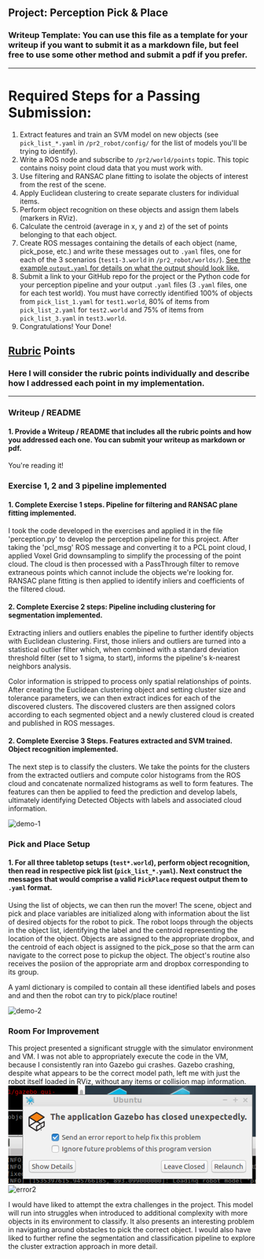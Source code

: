 ## Project: Perception Pick & Place
### Writeup Template: You can use this file as a template for your writeup if you want to submit it as a markdown file, but feel free to use some other method and submit a pdf if you prefer.

---

# Required Steps for a Passing Submission:
1. Extract features and train an SVM model on new objects (see `pick_list_*.yaml` in `/pr2_robot/config/` for the list of models you'll be trying to identify).
2. Write a ROS node and subscribe to `/pr2/world/points` topic. This topic contains noisy point cloud data that you must work with.
3. Use filtering and RANSAC plane fitting to isolate the objects of interest from the rest of the scene.
4. Apply Euclidean clustering to create separate clusters for individual items.
5. Perform object recognition on these objects and assign them labels (markers in RViz).
6. Calculate the centroid (average in x, y and z) of the set of points belonging to that each object.
7. Create ROS messages containing the details of each object (name, pick_pose, etc.) and write these messages out to `.yaml` files, one for each of the 3 scenarios (`test1-3.world` in `/pr2_robot/worlds/`).  [See the example `output.yaml` for details on what the output should look like.](https://github.com/udacity/RoboND-Perception-Project/blob/master/pr2_robot/config/output.yaml)
8. Submit a link to your GitHub repo for the project or the Python code for your perception pipeline and your output `.yaml` files (3 `.yaml` files, one for each test world).  You must have correctly identified 100% of objects from `pick_list_1.yaml` for `test1.world`, 80% of items from `pick_list_2.yaml` for `test2.world` and 75% of items from `pick_list_3.yaml` in `test3.world`.
9. Congratulations!  Your Done!

## [Rubric](https://review.udacity.com/#!/rubrics/1067/view) Points
### Here I will consider the rubric points individually and describe how I addressed each point in my implementation.

---
### Writeup / README

#### 1. Provide a Writeup / README that includes all the rubric points and how you addressed each one.  You can submit your writeup as markdown or pdf.

You're reading it!

### Exercise 1, 2 and 3 pipeline implemented
#### 1. Complete Exercise 1 steps. Pipeline for filtering and RANSAC plane fitting implemented.

I took the code developed in the exercises and applied it in the file 'perception.py' to develop the perception pipeline for this project. After taking the 'pcl_msg' ROS message and converting it to a PCL point cloud, I applied Voxel Grid downsampling to simplify the processing of the point cloud. The cloud is then processed with a PassThrough filter to remove extraneous points which cannot include the objects we're looking for. RANSAC plane fitting is then applied to identify inliers and coefficients of the filtered cloud.

#### 2. Complete Exercise 2 steps: Pipeline including clustering for segmentation implemented.
Extracting inliers and outliers enables the pipeline to further identify objects with Euclidean clustering. First, those inliers and outliers are turned into a statistical outlier filter which, when combined with a standard deviation threshold filter (set to 1 sigma, to start), informs the pipeline's k-nearest neighbors analysis.

Color information is stripped to process only spatial relationships of points. After creating the Euclidean clustering object and setting cluster size and tolerance parameters, we can then extract indices for each of the discovered clusters. The discovered clusters are then assigned colors according to each segmented object and a newly clustered cloud is created and published in ROS messages.

#### 2. Complete Exercise 3 Steps.  Features extracted and SVM trained.  Object recognition implemented.
The next step is to classify the clusters. We take the points for the clusters from the extracted outliers and compute color histograms from the ROS cloud and concatenate normalized histograms as well to form features. The features can then be applied to feed the prediction and develop labels, ultimately identifying Detected Objects with labels and associated cloud information.

![demo-1](https://user-images.githubusercontent.com/20687560/28748231-46b5b912-7467-11e7-8778-3095172b7b19.png)

### Pick and Place Setup

#### 1. For all three tabletop setups (`test*.world`), perform object recognition, then read in respective pick list (`pick_list_*.yaml`). Next construct the messages that would comprise a valid `PickPlace` request output them to `.yaml` format.

Using the list of objects, we can then run the mover! The scene, object and pick and place variables are initialized along with information about the list of desired objects for the robot to pick. The robot loops through the objects in the object list, identifying the label and the centroid representing the location of the object. Objects are assigned to the appropriate dropbox, and the centroid of each object is assigned to the pick_pose so that the arm can navigate to the correct pose to pickup the object. The object's routine also receives the posiion of the appropriate arm and dropbox corresponding to its group.

A yaml dictionary is compiled to contain all these identified labels and poses and and then the robot can try to pick/place routine!

![demo-2](https://user-images.githubusercontent.com/20687560/28748286-9f65680e-7468-11e7-83dc-f1a32380b89c.png)

### Room For Improvement

This project presented a significant struggle with the simulator environment and VM. I was not able to appropriately execute the code in the VM, because I consistently ran into Gazebo gui crashes. Gazebo crashing, despite what appears to be the correct model path, left me with just the robot itself loaded in RViz, without any items or collision map information.
![error1](https://github.com/bradleybaggins/RoboND-Perception-Project/blob/master/Gazebo%20Popup.PNG)
![error2](RoboND-Perception-Project/Gazebo%20Error%20Message.PNG)

I would have liked to attempt the extra challenges in the project. This model will run into struggles when introduced to additional complexity with more objects in its environment to classify. It also presents an interesting problem in navigating around obstacles to pick the correct object. I would also have liked to further refine the segmentation and classification pipeline to explore the cluster extraction approach in more detail.
